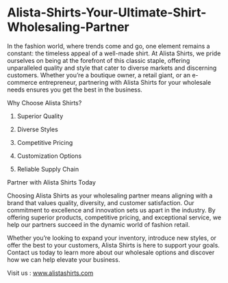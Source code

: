 # Alista-Shirts-Your-Ultimate-Shirt-Wholesaling-Partner
In the fashion world, where trends come and go, one element remains a constant: the timeless appeal of a well-made shirt. At Alista Shirts, we pride ourselves on being at the forefront of this classic staple, offering unparalleled quality and style that cater to diverse markets and discerning customers. Whether you’re a boutique owner, a retail giant, or an e-commerce entrepreneur, partnering with Alista Shirts for your wholesale needs ensures you get the best in the business.

Why Choose Alista Shirts?

1. Superior Quality

2. Diverse Styles

3. Competitive Pricing

4. Customization Options

5. Reliable Supply Chain

Partner with Alista Shirts Today

Choosing Alista Shirts as your wholesaling partner means aligning with a brand that values quality, diversity, and customer satisfaction. Our commitment to excellence and innovation sets us apart in the industry. By offering superior products, competitive pricing, and exceptional service, we help our partners succeed in the dynamic world of fashion retail.

Whether you’re looking to expand your inventory, introduce new styles, or offer the best to your customers, Alista Shirts is here to support your goals. Contact us today to learn more about our wholesale options and discover how we can help elevate your business.

Visit us : www.alistashirts.com
